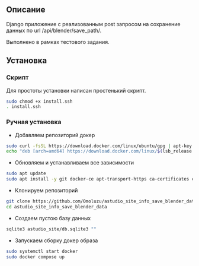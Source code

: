 ## Описание

Django приложение с реализованным post запросом на сохранение данных по url /api/blender/save_path/.

Выполнено в рамках тестового задания.

## Установка

### Скрипт
Для простоты установки написан простенький скрипт.
```bash
sudo chmod +x install.ssh
. install.ssh
```

### Ручная установка

- Добавляем репозиторий докер
```bash
sudo curl -fsSL https://download.docker.com/linux/ubuntu/gpg | apt-key add -
echo "deb [arch=amd64] https://download.docker.com/linux/$(lsb_release -si | tr '[:upper:]' '[:lower:]') $(lsb_release -cs) stable" | sudo tee /etc/apt/sources.list.d/docker.list
```

- Обновляем и устанавливаем все зависимости
```bash
sudo apt update
sudo apt install -y git docker-ce apt-transport-https ca-certificates curl software-properties-common sqlite3
```

- Клонируем репозиторий
```bash
git clone https://github.com/Omoluzu/astudio_site_info_save_blender_data.git
cd astudio_site_info_save_blender_data
```

- Создаем пустою базу данных
```bash
sqlite3 astudio_site/db.sqlite3 ""
```

- Запускаем сборку докер образа
```bash
sudo systemctl start docker
sudo docker compose up
```
